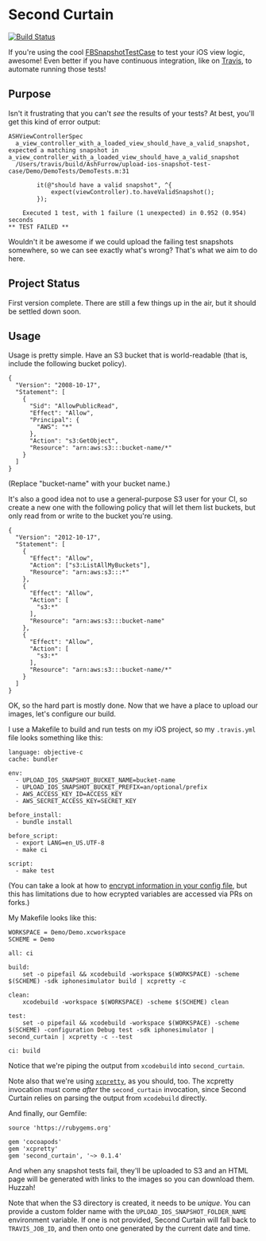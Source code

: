 Second Curtain
=============================

[![Build Status](https://travis-ci.org/AshFurrow/second_curtain.svg?branch=master)](https://travis-ci.org/AshFurrow/second_curtain)

If you're using the cool [FBSnapshotTestCase](https://github.com/facebook/ios-snapshot-test-case) to test your iOS view logic, awesome! Even better if you have continuous integration, like on [Travis](https://travis-ci.org), to automate running those tests!

Purpose
----------------

Isn't it frustrating that you can't *see* the results of your tests? At best, you'll get this kind of error output:

```
ASHViewControllerSpec
  a_view_controller_with_a_loaded_view_should_have_a_valid_snapshot, expected a matching snapshot in a_view_controller_with_a_loaded_view_should_have_a_valid_snapshot
  /Users/travis/build/AshFurrow/upload-ios-snapshot-test-case/Demo/DemoTests/DemoTests.m:31
  
        it(@"should have a valid snapshot", ^{
            expect(viewController).to.haveValidSnapshot();
        });
  
    Executed 1 test, with 1 failure (1 unexpected) in 0.952 (0.954) seconds
** TEST FAILED **
```

Wouldn't it be awesome if we could upload the failing test snapshots somewhere, so we can see exactly what's wrong? That's what we aim to do here. 

Project Status
----------------

First version complete. There are still a few things up in the air, but it should be settled down soon.

Usage
----------------

Usage is pretty simple. Have an S3 bucket that is world-readable (that is, include the following bucket policy).

```
{
  "Version": "2008-10-17",
  "Statement": [
    {
      "Sid": "AllowPublicRead",
      "Effect": "Allow",
      "Principal": {
        "AWS": "*"
      },
      "Action": "s3:GetObject",
      "Resource": "arn:aws:s3:::bucket-name/*"
    }
  ]
}
```

(Replace "bucket-name" with your bucket name.)

It's also a good idea not to use a general-purpose S3 user for your CI, so create a new one with the following policy that will let them list buckets, but only read from or write to the bucket you're using.

```
{
  "Version": "2012-10-17",
  "Statement": [
    {
      "Effect": "Allow",
      "Action": ["s3:ListAllMyBuckets"],
      "Resource": "arn:aws:s3:::*"
    }, 
    {
      "Effect": "Allow",
      "Action": [
        "s3:*"
      ],
      "Resource": "arn:aws:s3:::bucket-name"
    },
    {
      "Effect": "Allow",
      "Action": [
        "s3:*"
      ],
      "Resource": "arn:aws:s3:::bucket-name/*"
    }
  ]
}
```

OK, so the hard part is mostly done. Now that we have a place to upload our images, let's configure our build.

I use a Makefile to build and run tests on my iOS project, so my `.travis.yml` file looks something like this:

```
language: objective-c
cache: bundler

env:
  - UPLOAD_IOS_SNAPSHOT_BUCKET_NAME=bucket-name
  - UPLOAD_IOS_SNAPSHOT_BUCKET_PREFIX=an/optional/prefix
  - AWS_ACCESS_KEY_ID=ACCESS_KEY
  - AWS_SECRET_ACCESS_KEY=SECRET_KEY

before_install:
  - bundle install

before_script:
  - export LANG=en_US.UTF-8
  - make ci

script:
  - make test
```

(You can take a look at how to [encrypt information in your config file](http://docs.travis-ci.com/user/encryption-keys/), but this has limitations due to how ecrypted variables are accessed via PRs on forks.)

My Makefile looks like this:

```
WORKSPACE = Demo/Demo.xcworkspace
SCHEME = Demo

all: ci

build:
	set -o pipefail && xcodebuild -workspace $(WORKSPACE) -scheme $(SCHEME) -sdk iphonesimulator build | xcpretty -c

clean:
	xcodebuild -workspace $(WORKSPACE) -scheme $(SCHEME) clean

test:
	set -o pipefail && xcodebuild -workspace $(WORKSPACE) -scheme $(SCHEME) -configuration Debug test -sdk iphonesimulator | second_curtain | xcpretty -c --test

ci:	build
```

Notice that we're piping the output from `xcodebuild` into `second_curtain`. 

Note also that we're using [`xcpretty`](http://github.com/supermarin/xcpretty), as you should, too. The xcpretty invocation must come *after* the `second_curtain` invocation, since Second Curtain relies on parsing the output from `xcodebuild` directly. 

And finally, our Gemfile:

```
source 'https://rubygems.org'

gem 'cocoapods'
gem 'xcpretty'
gem 'second_curtain', '~> 0.1.4'
```

And when any snapshot tests fail, they'll be uploaded to S3 and an HTML page will be generated with links to the images so you can download them. Huzzah!

Note that when the S3 directory is created, it needs to be *unique*. You can provide a custom folder name with the `UPLOAD_IOS_SNAPSHOT_FOLDER_NAME` environment variable. If one is not provided, Second Curtain will fall back to `TRAVIS_JOB_ID`, and then onto one generated by the current date and time. 
